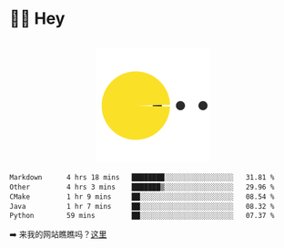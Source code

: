 
# 👋🏻 Hey
<div align="center">
	<br>
	<img src="https://raw.githubusercontent.com/Aniket965/Aniket965/master/pacman.svg?sanitize=true" width="200" height="200">
	<br>
</div>

<!--START_SECTION:waka-->

```txt
Markdown      4 hrs 18 mins   ████████░░░░░░░░░░░░░░░░░   31.81 %
Other         4 hrs 3 mins    ███████▒░░░░░░░░░░░░░░░░░   29.96 %
CMake         1 hr 9 mins     ██░░░░░░░░░░░░░░░░░░░░░░░   08.54 %
Java          1 hr 7 mins     ██░░░░░░░░░░░░░░░░░░░░░░░   08.32 %
Python        59 mins         ██░░░░░░░░░░░░░░░░░░░░░░░   07.37 %
```

<!--END_SECTION:waka-->

 ➡️  来我的网站瞧瞧吗？[这里](https://www.shaolongfei.com)
